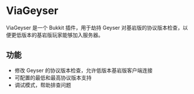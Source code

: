 # ViaGeyser

ViaGeyser 是一个 Bukkit 插件，用于劫持 Geyser 对基岩版的协议版本检查，以便更低版本的基岩版玩家能够加入服务器。

## 功能

- 修改 Geyser 的协议版本检查，允许低版本基岩版客户端连接
- 可配置的最低和最高协议版本支持
- 调试模式，帮助排查问题
